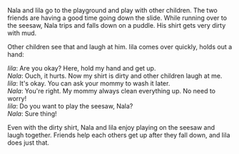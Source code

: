 Nala and Iila go to the playground and play with other children. The two friends
are having a good time going down the slide. While running over to the seesaw,
Nala trips and falls down on a puddle. His shirt gets very dirty with mud.

Other children see that and laugh at him. Iila comes over quickly, holds out a
hand:

_Iila_: Are you okay? Here, hold my hand and get up.<br />
_Nala_: Ouch, it hurts. Now my shirt is dirty and other children laugh at me.<br />
_Iila_: It's okay. You can ask your mommy to wash it later. <br />
_Nala_: You're right. My mommy always clean everything up. No need to worry!<br />
_Iila_: Do you want to play the seesaw, Nala?<br />
_Nala_: Sure thing!<br />

Even with the dirty shirt, Nala and Iila enjoy playing on the seesaw and laugh
together. Friends help each others get up after they fall down, and Iila does
just that.
